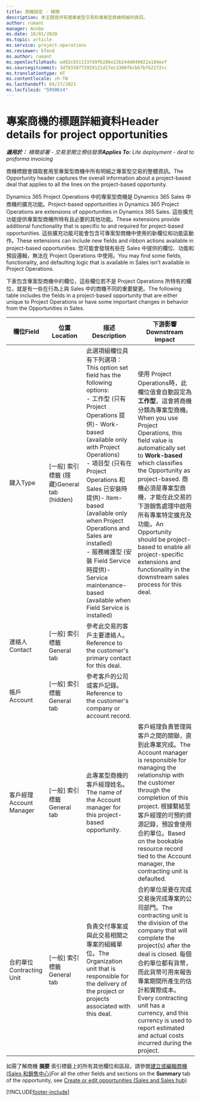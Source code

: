 ```yaml
---
title: 商機設定 - 精簡
description: 本主題提供有關專案型交易和專案型商機明細的資訊。
author: rumant
manager: Annbe
ms.date: 10/01/2020
ms.topic: article
ms.service: project-operations
ms.reviewer: kfend
ms.author: rumant
ms.openlocfilehash: ed82cb511337d9f6286e13b244d049022a184eef
ms.sourcegitcommit: 3d78338773929121d17ec3386f6cb67bfb2272cc
ms.translationtype: HT
ms.contentlocale: zh-TW
ms.lasthandoff: 04/27/2021
ms.locfileid: "5950614"
---
```

# <a name="header-details-for-project-opportunities"></a><span data-ttu-id="149dc-103">專案商機的標題詳細資料</span><span class="sxs-lookup"><span data-stu-id="149dc-103">Header details for project opportunities</span></span>

<span data-ttu-id="149dc-104">_**適用於：** 精簡部署 - 交易至開立預估發票_</span><span class="sxs-lookup"><span data-stu-id="149dc-104">_**Applies To:** Lite deployment - deal to proforma invoicing_</span></span>

<span data-ttu-id="149dc-105">商機標題會擷取套用至專案型商機中所有明細之專案型交易的整體資訊。</span><span class="sxs-lookup"><span data-stu-id="149dc-105">The Opportunity header captures the overall information about a project-based deal that applies to all the lines on the project-based opportunity.</span></span>

<span data-ttu-id="149dc-106">Dynamics 365 Project Operations 中的專案型商機是 Dynamics 365 Sales 中商機的擴充功能。</span><span class="sxs-lookup"><span data-stu-id="149dc-106">Project-based opportunities in Dynamics 365 Project Operations are extensions of opportunities in Dynamics 365 Sales.</span></span> <span data-ttu-id="149dc-107">這些擴充功能提供專案型商機所特有且必要的其他功能。</span><span class="sxs-lookup"><span data-stu-id="149dc-107">These extensions provide additional functionality that is specific to and required for project-based opportunities.</span></span> <span data-ttu-id="149dc-108">這些擴充功能可能會包含可專案型商機中使用的新欄位和功能區動作。</span><span class="sxs-lookup"><span data-stu-id="149dc-108">These extensions can include new fields and ribbon actions available in project-based opportunities.</span></span> <span data-ttu-id="149dc-109">您可能會發現有些在 Sales 中提供的欄位、功能和預設邏輯，無法在 Project Operations 中使用。</span><span class="sxs-lookup"><span data-stu-id="149dc-109">You may find some fields, functionality, and defaulting logic that is available in Sales isn't available in Project Operations.</span></span>

<span data-ttu-id="149dc-110">下表包含專案型商機中的欄位，這些欄位若不是 Project Operations 所特有的欄位，就是有一些在行為上與 Sales 中的商機不同的重要變更。</span><span class="sxs-lookup"><span data-stu-id="149dc-110">The following table includes the fields in a project-based opportunity that are either unique to Project Operations or have some important changes in behavior from the Opportunities in Sales.</span></span>

| <span data-ttu-id="149dc-111">**欄位**</span><span class="sxs-lookup"><span data-stu-id="149dc-111">**Field**</span></span> | <span data-ttu-id="149dc-112">**位置**</span><span class="sxs-lookup"><span data-stu-id="149dc-112">**Location**</span></span> | <span data-ttu-id="149dc-113">**描述**</span><span class="sxs-lookup"><span data-stu-id="149dc-113">**Description**</span></span> | <span data-ttu-id="149dc-114">**下游影響**</span><span class="sxs-lookup"><span data-stu-id="149dc-114">**Downstream impact**</span></span> |
| --- | --- | --- | --- |
| <span data-ttu-id="149dc-115">鍵入</span><span class="sxs-lookup"><span data-stu-id="149dc-115">Type</span></span> | <span data-ttu-id="149dc-116">[一般] 索引標籤 (隱藏)</span><span class="sxs-lookup"><span data-stu-id="149dc-116">General tab (hidden)</span></span> | <span data-ttu-id="149dc-117">此選項組欄位具有下列選項：</span><span class="sxs-lookup"><span data-stu-id="149dc-117">This option set field has the following options:</span></span></br><span data-ttu-id="149dc-118">- 工作型 (只有 Project Operations 提供)</span><span class="sxs-lookup"><span data-stu-id="149dc-118">- Work-based (available only with Project Operations)</span></span></br><span data-ttu-id="149dc-119">- 項目型 (只有在 Project Operations 和 Sales 已安裝時提供)</span><span class="sxs-lookup"><span data-stu-id="149dc-119">- Item-based (available only when Project Operations and Sales are installed)</span></span></br><span data-ttu-id="149dc-120">- 服務維護型 (安裝 Field Service 時提供)</span><span class="sxs-lookup"><span data-stu-id="149dc-120">- Service maintenance-based (available when Field Service is installed)</span></span> | <span data-ttu-id="149dc-121">使用 Project Operations時，此欄位值會自動設定為 **工作型**，這會將商機分類為專案型商機。</span><span class="sxs-lookup"><span data-stu-id="149dc-121">When you use Project Operations, this field value is automatically set to **Work-based** which classifies the Opportunity as project-based.</span></span> <span data-ttu-id="149dc-122">商機必須是專案型商機，才能在此交易的下游銷售處理中啟用所有專案特定擴充及功能。</span><span class="sxs-lookup"><span data-stu-id="149dc-122">An Opportunity should be project-based to enable all project-specific extensions and functionality in the downstream sales process for this deal.</span></span> |
| <span data-ttu-id="149dc-123">連絡人</span><span class="sxs-lookup"><span data-stu-id="149dc-123">Contact</span></span> | <span data-ttu-id="149dc-124">[一般] 索引標籤</span><span class="sxs-lookup"><span data-stu-id="149dc-124">General tab</span></span> | <span data-ttu-id="149dc-125">參考此交易的客戶主要連絡人。</span><span class="sxs-lookup"><span data-stu-id="149dc-125">Reference to the customer's primary contact for this deal.</span></span> | |
| <span data-ttu-id="149dc-126">帳戶</span><span class="sxs-lookup"><span data-stu-id="149dc-126">Account</span></span> | <span data-ttu-id="149dc-127">[一般] 索引標籤</span><span class="sxs-lookup"><span data-stu-id="149dc-127">General tab</span></span> | <span data-ttu-id="149dc-128">參考客戶的公司或客戶記錄。</span><span class="sxs-lookup"><span data-stu-id="149dc-128">Reference to the customer's company or account record.</span></span> | |
| <span data-ttu-id="149dc-129">客戶經理</span><span class="sxs-lookup"><span data-stu-id="149dc-129">Account Manager</span></span> | <span data-ttu-id="149dc-130">[一般] 索引標籤</span><span class="sxs-lookup"><span data-stu-id="149dc-130">General tab</span></span> | <span data-ttu-id="149dc-131">此專案型商機的客戶經理姓名。</span><span class="sxs-lookup"><span data-stu-id="149dc-131">The name of the Account manager for this project-based opportunity.</span></span> | <span data-ttu-id="149dc-132">客戶經理負責管理與客戶之間的關聯，直到此專案完成。</span><span class="sxs-lookup"><span data-stu-id="149dc-132">The Account manager is responsible for managing the relationship with the customer through the completion of this project.</span></span> <span data-ttu-id="149dc-133">根據繫結至客戶經理的可預約資源記錄，預設會使用合約單位。</span><span class="sxs-lookup"><span data-stu-id="149dc-133">Based on the bookable resource record tied to the Account manager, the contracting unit is defaulted.</span></span> |
| <span data-ttu-id="149dc-134">合約單位</span><span class="sxs-lookup"><span data-stu-id="149dc-134">Contracting Unit</span></span> | <span data-ttu-id="149dc-135">[一般] 索引標籤</span><span class="sxs-lookup"><span data-stu-id="149dc-135">General tab</span></span> | <span data-ttu-id="149dc-136">負責交付專案或與此交易相關之專案的組織單位。</span><span class="sxs-lookup"><span data-stu-id="149dc-136">The Organization unit that is responsible for the delivery of the project or projects associated with this deal.</span></span> | <span data-ttu-id="149dc-137">合約單位是要在完成交易後完成專案的公司部門。</span><span class="sxs-lookup"><span data-stu-id="149dc-137">The contracting unit is the division of the company that will complete the project(s) after the deal is closed.</span></span> <span data-ttu-id="149dc-138">每個合約單位都有貨幣，而此貨幣可用來報告專案期間所產生的估計和實際成本。</span><span class="sxs-lookup"><span data-stu-id="149dc-138">Every contracting unit has a currency, and this currency is used to report estimated and actual costs incurred during the project.</span></span> |

<span data-ttu-id="149dc-139">如需了解商機 **摘要** 索引標籤上的所有其他欄位和區段，請參閱[建立或編輯商機 (Sales 和銷售中心)](/dynamics365/sales-enterprise/create-edit-opportunity-sales)</span><span class="sxs-lookup"><span data-stu-id="149dc-139">For all the other fields and sections on the **Summary** tab of the opportunity, see [Create or edit opportunities (Sales and Sales hub)](/dynamics365/sales-enterprise/create-edit-opportunity-sales)</span></span>


[!INCLUDE[footer-include](../../includes/footer-banner.md)]
